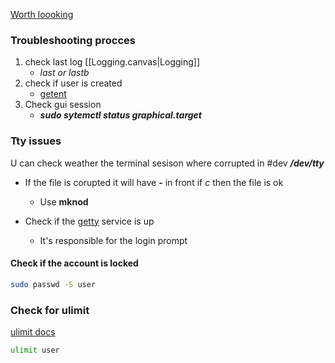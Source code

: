 [Worth loooking](https://www.secur.cc/how-to-troubleshoot-linux-user-issues/)
### Troubleshooting procces 
1. check last log [[Logging.canvas|Logging]]
	- *last or lastb*
2. check if user is created 
	- [getent](/getent.md)
3. Check gui session
	- ***sudo sytemctl status graphical.target***


### Tty issues 
U can check weather the terminal sesison where corrupted in 
#dev
***/dev/tty***
- If the file is corupted it will have **-** in front if *c* then the file is ok 
	- Use **mknod**

- Check if the [getty](https://0pointer.net/blog/projects/serial-console.html) service is  up
	- It's responsible for the login prompt

#### Check if the account is locked
```bash 
sudo passwd -S user
```

### Check for ulimit 
[ulimit docs](https://phoenixnap.com/kb/ulimit-linux-command)
```bash
ulimit user
```
